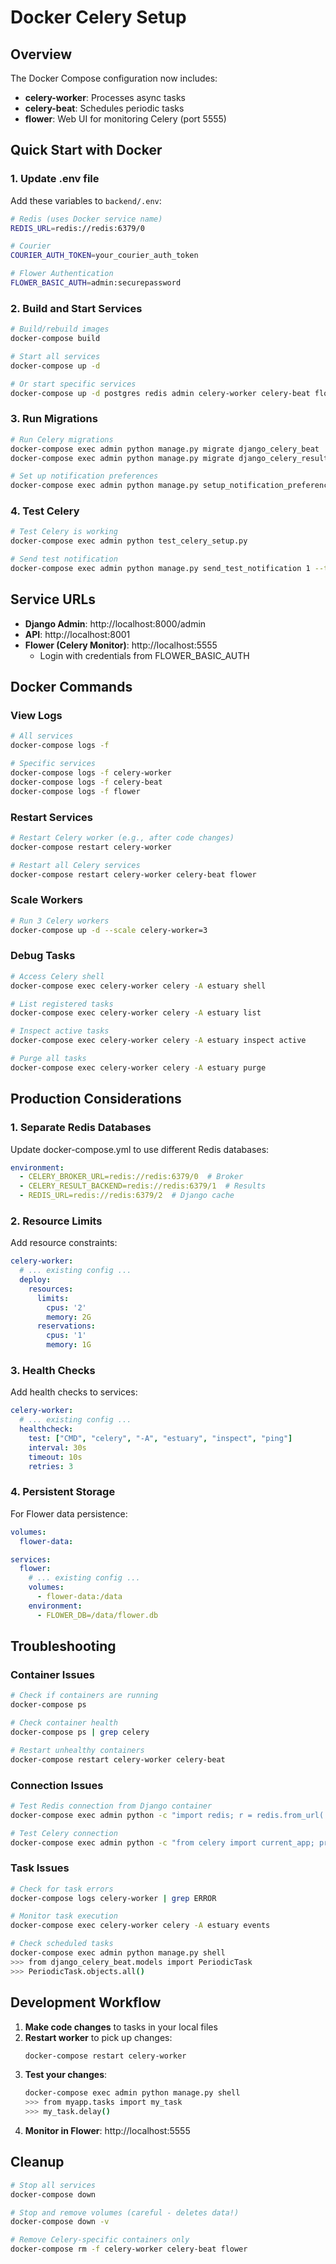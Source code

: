 # Docker Celery Setup

## Overview

The Docker Compose configuration now includes:
- **celery-worker**: Processes async tasks
- **celery-beat**: Schedules periodic tasks
- **flower**: Web UI for monitoring Celery (port 5555)

## Quick Start with Docker

### 1. Update .env file
Add these variables to `backend/.env`:
```bash
# Redis (uses Docker service name)
REDIS_URL=redis://redis:6379/0

# Courier
COURIER_AUTH_TOKEN=your_courier_auth_token

# Flower Authentication
FLOWER_BASIC_AUTH=admin:securepassword
```

### 2. Build and Start Services
```bash
# Build/rebuild images
docker-compose build

# Start all services
docker-compose up -d

# Or start specific services
docker-compose up -d postgres redis admin celery-worker celery-beat flower
```

### 3. Run Migrations
```bash
# Run Celery migrations
docker-compose exec admin python manage.py migrate django_celery_beat
docker-compose exec admin python manage.py migrate django_celery_results

# Set up notification preferences
docker-compose exec admin python manage.py setup_notification_preferences
```

### 4. Test Celery
```bash
# Test Celery is working
docker-compose exec admin python test_celery_setup.py

# Send test notification
docker-compose exec admin python manage.py send_test_notification 1 --type=test_celery
```

## Service URLs

- **Django Admin**: http://localhost:8000/admin
- **API**: http://localhost:8001
- **Flower (Celery Monitor)**: http://localhost:5555
  - Login with credentials from FLOWER_BASIC_AUTH

## Docker Commands

### View Logs
```bash
# All services
docker-compose logs -f

# Specific services
docker-compose logs -f celery-worker
docker-compose logs -f celery-beat
docker-compose logs -f flower
```

### Restart Services
```bash
# Restart Celery worker (e.g., after code changes)
docker-compose restart celery-worker

# Restart all Celery services
docker-compose restart celery-worker celery-beat flower
```

### Scale Workers
```bash
# Run 3 Celery workers
docker-compose up -d --scale celery-worker=3
```

### Debug Tasks
```bash
# Access Celery shell
docker-compose exec celery-worker celery -A estuary shell

# List registered tasks
docker-compose exec celery-worker celery -A estuary list

# Inspect active tasks
docker-compose exec celery-worker celery -A estuary inspect active

# Purge all tasks
docker-compose exec celery-worker celery -A estuary purge
```

## Production Considerations

### 1. Separate Redis Databases
Update docker-compose.yml to use different Redis databases:
```yaml
environment:
  - CELERY_BROKER_URL=redis://redis:6379/0  # Broker
  - CELERY_RESULT_BACKEND=redis://redis:6379/1  # Results
  - REDIS_URL=redis://redis:6379/2  # Django cache
```

### 2. Resource Limits
Add resource constraints:
```yaml
celery-worker:
  # ... existing config ...
  deploy:
    resources:
      limits:
        cpus: '2'
        memory: 2G
      reservations:
        cpus: '1'
        memory: 1G
```

### 3. Health Checks
Add health checks to services:
```yaml
celery-worker:
  # ... existing config ...
  healthcheck:
    test: ["CMD", "celery", "-A", "estuary", "inspect", "ping"]
    interval: 30s
    timeout: 10s
    retries: 3
```

### 4. Persistent Storage
For Flower data persistence:
```yaml
volumes:
  flower-data:

services:
  flower:
    # ... existing config ...
    volumes:
      - flower-data:/data
    environment:
      - FLOWER_DB=/data/flower.db
```

## Troubleshooting

### Container Issues
```bash
# Check if containers are running
docker-compose ps

# Check container health
docker-compose ps | grep celery

# Restart unhealthy containers
docker-compose restart celery-worker celery-beat
```

### Connection Issues
```bash
# Test Redis connection from Django container
docker-compose exec admin python -c "import redis; r = redis.from_url('redis://redis:6379/0'); print(r.ping())"

# Test Celery connection
docker-compose exec admin python -c "from celery import current_app; print(current_app.control.inspect().stats())"
```

### Task Issues
```bash
# Check for task errors
docker-compose logs celery-worker | grep ERROR

# Monitor task execution
docker-compose exec celery-worker celery -A estuary events

# Check scheduled tasks
docker-compose exec admin python manage.py shell
>>> from django_celery_beat.models import PeriodicTask
>>> PeriodicTask.objects.all()
```

## Development Workflow

1. **Make code changes** to tasks in your local files
2. **Restart worker** to pick up changes:
   ```bash
   docker-compose restart celery-worker
   ```
3. **Test your changes**:
   ```bash
   docker-compose exec admin python manage.py shell
   >>> from myapp.tasks import my_task
   >>> my_task.delay()
   ```
4. **Monitor in Flower**: http://localhost:5555

## Cleanup

```bash
# Stop all services
docker-compose down

# Stop and remove volumes (careful - deletes data!)
docker-compose down -v

# Remove Celery-specific containers only
docker-compose rm -f celery-worker celery-beat flower
```